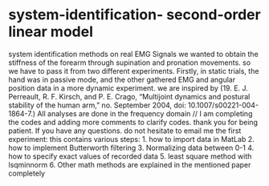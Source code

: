 # system-identification- second-order linear model 
system identification methods on real EMG Signals 
we wanted to obtain the stiffness of the forearm through supination and pronation movements. so we have to pass it from two different experiments. Firstly, in static trials, the hand was in passive mode, and the other gathered EMG and angular position data in a more dynamic experiment. we are inspired by (19.	E. J. Perreault, R. F. Kirsch, and P. E. Crago, “Multijoint dynamics and postural stability of the human arm,” no. September 2004, doi: 10.1007/s00221-004-1864-7.)
All analyses are done in the frequency domain 
// I am completing the codes and adding more comments to clarify codes. thank you for being patient. If you have any questions. do not hesitate to email me 
the first experiment: this contains various steps: 1. how to import data in MatLab 2. how to implement Butterworth filtering 3. Normalizing data between 0-1 4. how to specify exact values of recorded data
5. least square method with lsqminnorm 6. Other math methods are explained in the mentioned paper completely
